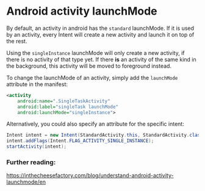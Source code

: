 # Android activity launchMode

By default, an activity in android has the `standard` launchMode. If it is used by an activity, every Intent will create a new activity and launch it on top of the rest.

Using the `singleInstance` launchMode will only create a new activity, if there is no activity of that type yet. If there **is** an activity of the same kind in the background, this activity will be moved to foreground instead.

To change the launchMode of an activity, simply add the `launchMode` attribute in the manifest:

```xml
<activity
    android:name=".SingleTaskActivity"
    android:label="singleTask launchMode"
    android:launchMode="singleInstance">
```

Alternatively, you could also specify an attribute for the specific intent:

```java
Intent intent = new Intent(StandardActivity.this, StandardActivity.class);
intent.addFlags(Intent.FLAG_ACTIVITY_SINGLE_INSTANCE);
startActivity(intent);
```

### Further reading:

https://inthecheesefactory.com/blog/understand-android-activity-launchmode/en
